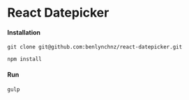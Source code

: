 # React Datepicker

#### Installation

`git clone git@github.com:benlynchnz/react-datepicker.git`

`npm install`

#### Run

`gulp`
